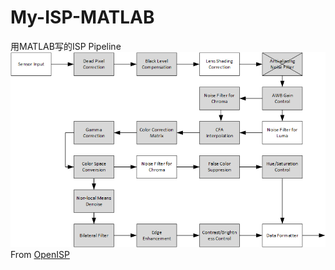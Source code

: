 # My-ISP-MATLAB
用MATLAB写的ISP Pipeline
![isp_pipeline](isp_pipeline.png)
From [OpenISP](https://github.com/cruxopen/openISP)

